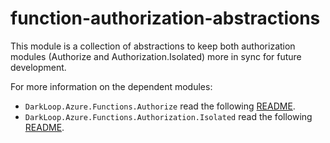 ﻿# function-authorization-abstractions

This module is a collection of abstractions to keep both authorization modules (Authorize and Authorization.Isolated) more in sync for future development.

For more information on the dependent modules:
- `DarkLoop.Azure.Functions.Authorize` read the following [README](https://www.nuget.org/packages/DarkLoop.Azure.Functions.Authorize).
- `DarkLoop.Azure.Functions.Authorization.Isolated` read the following [README](https://www.nuget.org/packages/DarkLoop.Azure.Functions.Authorization.Isolated).